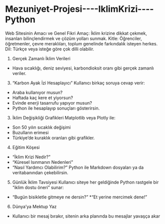 # Mezuniyet-Projesi----IklimKrizi----Python
Web Sitesinin Amacı ve Genel Fikri
Amaç:
İklim krizine dikkat çekmek, insanları bilinçlendirmek ve çözüm yolları sunmak.
Kitle: Öğrenciler, öğretmenler, çevre meraklıları, toplum genelinde farkındalık isteyen herkes.
Dil: Türkçe veya isteğe göre çok dilli olabilir.

1. Gerçek Zamanlı İklim Verileri
* Hava sıcaklığı, deniz seviyesi, karbondioksit oranı gibi gerçek zamanlı veriler.

3. “Karbon Ayak İzi Hesaplayıcı”
Kullanıcı birkaç soruya cevap verir:
* Araba kullanıyor musun?
* Haftada kaç kere et yiyorsun?
* Evinde enerji tasarrufu yapıyor musun?
* Python ile hesaplayıp sonuçları gösterirsin.

3. İklim Değişikliği Grafikleri
Matplotlib veya Plotly ile:
* Son 50 yılın sıcaklık değişimi
* Buzulların erimesi
* Türkiye’de kuraklık oranları gibi grafikler.

4. Eğitim Köşesi
* “İklim Krizi Nedir?”
* “Küresel Isınmanın Nedenleri”
* “Nasıl Yardımcı Olabilirim?”
Python ile Markdown dosyaları ya da veritabanından çekebilirsin.

5. Günlük İklim Tavsiyesi
Kullanıcı siteye her geldiğinde Python rastgele bir “iklim dostu öneri” sunar:
* “Bugün bisikletle gitmeye ne dersin?”
*“Et yerine mercimek dene!”

6. Dünya’ya Mektup Yaz
* Kullanıcı bir mesaj bırakır, sitenin arka planında bu mesajlar yavaşça akar
